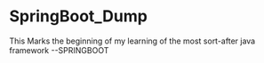# SpringBoot_Dump
This Marks the beginning of my learning of the most sort-after java framework --SPRINGBOOT
